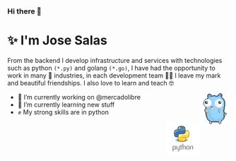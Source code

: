 ### Hi there 👋 
# ✨  I'm Jose Salas 

From the backend I develop infrastructure and services with technologies such as python `(*.py)` and golang `(*.go)`, 
I have had the opportunity to work in many 🦾 industries, in each development team 👨‍💻 I leave my mark and beautiful friendships. I also love to learn and teach 🤓

<img src="images/go.gif" height="70" style="float:right;">

- 🔭 I’m currently working on @mercadolibre
- 🌱 I’m currently learning new stuff
- ✊ My strong skills are in python

<img src="images/python.png" height="75" style="float:right;">

